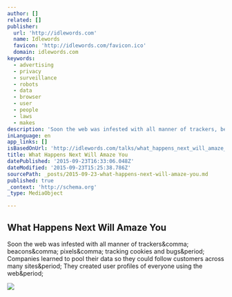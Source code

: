 ```yaml
---
author: []
related: []
publisher:
  url: 'http://idlewords.com'
  name: Idlewords
  favicon: 'http://idlewords.com/favicon.ico'
  domain: idlewords.com
keywords:
  - advertising
  - privacy
  - surveillance
  - robots
  - data
  - browser
  - user
  - people
  - laws
  - makes
description: 'Soon the web was infested with all manner of trackers, beacons, pixels, tracking cookies and bugs. Companies learned to pool their data so they could follow customers across many sites. They created user profiles of everyone using the web.'
inLanguage: en
app_links: []
isBasedOnUrl: 'http://idlewords.com/talks/what_happens_next_will_amaze_you.htm'
title: What Happens Next Will Amaze You
datePublished: '2015-09-23T16:33:06.048Z'
dateModified: '2015-09-23T15:25:38.786Z'
sourcePath: _posts/2015-09-23-what-happens-next-will-amaze-you.md
published: true
_context: 'http://schema.org'
_type: MediaObject

---
```

<article style=""><h1>What Happens Next Will Amaze You</h1><p>Soon the web was infested with all manner of trackers&amp;comma; beacons&amp;comma; pixels&amp;comma; tracking cookies and bugs&amp;period; Companies learned to pool their data so they could follow customers across many sites&amp;period; They created user profiles of everyone using the web&amp;period;</p><img src="https://static.pinboard.in/whn/thumbs/whn.010.thumb.jpg" /></article>